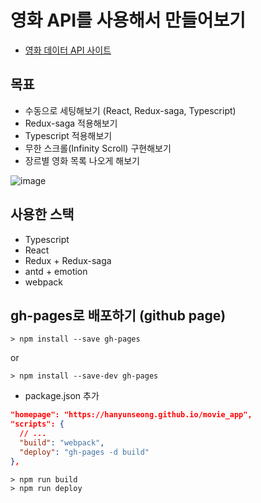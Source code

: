 # 영화 API를 사용해서 만들어보기
- [영화 데이터 API 사이트](https://developers.themoviedb.org/3/getting-started)

## 목표
- 수동으로 세팅해보기 (React, Redux-saga, Typescript)
- Redux-saga 적용해보기
- Typescript 적용해보기
- 무한 스크롤(Infinity Scroll) 구현해보기
- 장르별 영화 목록 나오게 해보기

![image](https://user-images.githubusercontent.com/58321856/115488865-2e44ff80-a296-11eb-934e-2fe40fedceab.png)

## 사용한 스택
- Typescript
- React
- Redux + Redux-saga
- antd + emotion
- webpack

## gh-pages로 배포하기 (github page)
```
> npm install --save gh-pages
```
or
```
> npm install --save-dev gh-pages
```

- package.json 추가
```json
"homepage": "https://hanyunseong.github.io/movie_app",
"scripts": {
  // ...
  "build": "webpack",
  "deploy": "gh-pages -d build"
},
```

```
> npm run build
> npm run deploy
```
